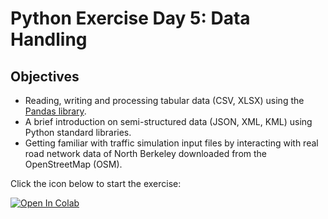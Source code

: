 # Python Exercise Day 5: Data Handling

## Objectives
* Reading, writing and processing tabular data (CSV, XLSX) using the [Pandas library](https://pandas.pydata.org/).
* A brief introduction on semi-structured data (JSON, XML, KML) using Python standard libraries.
* Getting familiar with traffic simulation input files by interacting with real road network data of North Berkeley downloaded from the OpenStreetMap (OSM).

Click the icon below to start the exercise:

[![Open In Colab](https://colab.research.google.com/assets/colab-badge.svg)](https://colab.research.google.com/github/UCB-CE170a/Fall2021/blob/master/python-exercises/Day%205/Day5_data_processing_student.ipynb)
